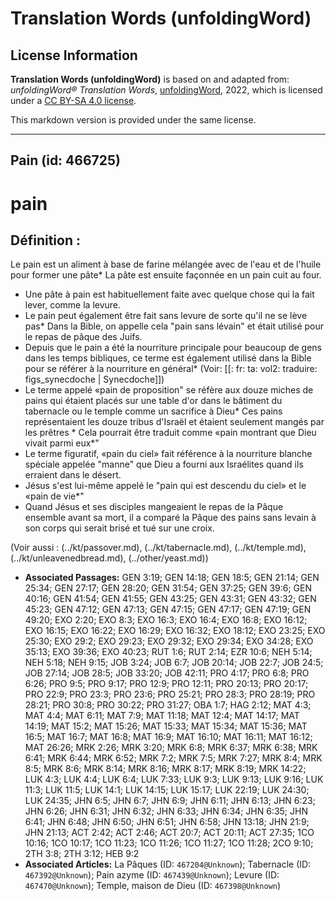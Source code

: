 # Translation Words (unfoldingWord)

## License Information

**Translation Words (unfoldingWord)** is based on and adapted from: _unfoldingWord® Translation Words_, [unfoldingWord](https://unfoldingword.org/utw), 2022, which is licensed under a [CC BY-SA 4.0 license](https://creativecommons.org/licenses/by-sa/4.0/legalcode.en).

This markdown version is provided under the same license.



--------------------------------

## Pain (id: 466725)

pain
====

Définition :
------------

Le pain est un aliment à base de farine mélangée avec de l'eau et de l'huile pour former une pâte\* La pâte est ensuite façonnée en un pain cuit au four.

* Une pâte à pain est habituellement faite avec quelque chose qui la fait lever, comme la levure.
* Le pain peut également être fait sans levure de sorte qu'il ne se lève pas\* Dans la Bible, on appelle cela "pain sans lévain" et était utilisé pour le repas de pâque des Juifs.
* Depuis que le pain a été la nourriture principale pour beaucoup de gens dans les temps bibliques, ce terme est également utilisé dans la Bible pour se référer à la nourriture en général\* (Voir: \[\[: fr: ta: vol2: traduire: figs\_synecdoche \| Synecdoche]])
* Le terme appelé «pain de proposition" se réfère aux douze miches de pains qui étaient placés sur une table d'or dans le bâtiment du tabernacle ou le temple comme un sacrifice à Dieu\* Ces pains représentaient les douze tribus d'Israël et étaient seulement mangés par les prêtres \* Cela pourrait être traduit comme «pain montrant que Dieu vivait parmi eux\*"
* Le terme figuratif, «pain du ciel» fait référence à la nourriture blanche spéciale appelée "manne" que Dieu a fourni aux Israélites quand ils erraient dans le désert.
* Jésus s'est lui\-même appelé le "pain qui est descendu du ciel» et le «pain de vie\*"
* Quand Jésus et ses disciples mangeaient le repas de la Pâque ensemble avant sa mort, il a comparé la Pâque des pains sans levain à son corps qui serait brisé et tué sur une croix.

(Voir aussi : (../kt/passover.md), (../kt/tabernacle.md), (../kt/temple.md), (../kt/unleavenedbread.md), (../other/yeast.md))

* **Associated Passages:** GEN 3:19; GEN 14:18; GEN 18:5; GEN 21:14; GEN 25:34; GEN 27:17; GEN 28:20; GEN 31:54; GEN 37:25; GEN 39:6; GEN 40:16; GEN 41:54; GEN 41:55; GEN 43:25; GEN 43:31; GEN 43:32; GEN 45:23; GEN 47:12; GEN 47:13; GEN 47:15; GEN 47:17; GEN 47:19; GEN 49:20; EXO 2:20; EXO 8:3; EXO 16:3; EXO 16:4; EXO 16:8; EXO 16:12; EXO 16:15; EXO 16:22; EXO 16:29; EXO 16:32; EXO 18:12; EXO 23:25; EXO 25:30; EXO 29:2; EXO 29:23; EXO 29:32; EXO 29:34; EXO 34:28; EXO 35:13; EXO 39:36; EXO 40:23; RUT 1:6; RUT 2:14; EZR 10:6; NEH 5:14; NEH 5:18; NEH 9:15; JOB 3:24; JOB 6:7; JOB 20:14; JOB 22:7; JOB 24:5; JOB 27:14; JOB 28:5; JOB 33:20; JOB 42:11; PRO 4:17; PRO 6:8; PRO 6:26; PRO 9:5; PRO 9:17; PRO 12:9; PRO 12:11; PRO 20:13; PRO 20:17; PRO 22:9; PRO 23:3; PRO 23:6; PRO 25:21; PRO 28:3; PRO 28:19; PRO 28:21; PRO 30:8; PRO 30:22; PRO 31:27; OBA 1:7; HAG 2:12; MAT 4:3; MAT 4:4; MAT 6:11; MAT 7:9; MAT 11:18; MAT 12:4; MAT 14:17; MAT 14:19; MAT 15:2; MAT 15:26; MAT 15:33; MAT 15:34; MAT 15:36; MAT 16:5; MAT 16:7; MAT 16:8; MAT 16:9; MAT 16:10; MAT 16:11; MAT 16:12; MAT 26:26; MRK 2:26; MRK 3:20; MRK 6:8; MRK 6:37; MRK 6:38; MRK 6:41; MRK 6:44; MRK 6:52; MRK 7:2; MRK 7:5; MRK 7:27; MRK 8:4; MRK 8:5; MRK 8:6; MRK 8:14; MRK 8:16; MRK 8:17; MRK 8:19; MRK 14:22; LUK 4:3; LUK 4:4; LUK 6:4; LUK 7:33; LUK 9:3; LUK 9:13; LUK 9:16; LUK 11:3; LUK 11:5; LUK 14:1; LUK 14:15; LUK 15:17; LUK 22:19; LUK 24:30; LUK 24:35; JHN 6:5; JHN 6:7; JHN 6:9; JHN 6:11; JHN 6:13; JHN 6:23; JHN 6:26; JHN 6:31; JHN 6:32; JHN 6:33; JHN 6:34; JHN 6:35; JHN 6:41; JHN 6:48; JHN 6:50; JHN 6:51; JHN 6:58; JHN 13:18; JHN 21:9; JHN 21:13; ACT 2:42; ACT 2:46; ACT 20:7; ACT 20:11; ACT 27:35; 1CO 10:16; 1CO 10:17; 1CO 11:23; 1CO 11:26; 1CO 11:27; 1CO 11:28; 2CO 9:10; 2TH 3:8; 2TH 3:12; HEB 9:2
* **Associated Articles:** La Pâques (ID: `467204@Unknown`); Tabernacle (ID: `467392@Unknown`); Pain azyme (ID: `467439@Unknown`); Levure (ID: `467470@Unknown`); Temple, maison de Dieu (ID: `467398@Unknown`)

